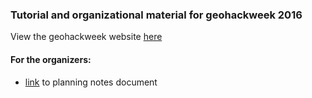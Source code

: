 ### Tutorial and organizational material for geohackweek 2016

View the geohackweek website [here](geohackweek.github.io)

#### For the organizers:

* [link](https://docs.google.com/document/d/11CT7WybtwlwMmtcCJXDt51feSi19RDvOhdjGVqFUuV0/edit) to planning notes document